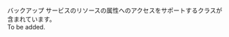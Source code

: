 <Namespace Name="Microsoft.Azure.Management.BackupServices.Models">
  <Docs>
    <summary>バックアップ サービスのリソースの属性へのアクセスをサポートするクラスが含まれています。</summary> 
    <remarks>To be added.</remarks>
  </Docs>
</Namespace>
